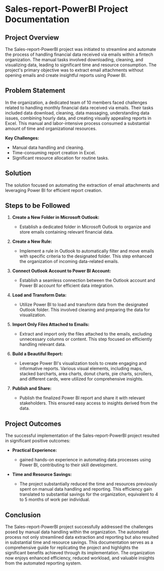 # Sales-report-PowerBI Project Documentation

## Project Overview

The Sales-report-PowerBI project was initiated to streamline and automate the process of handling financial data received via emails within a fintech organization. The manual tasks involved downloading, cleaning, and visualizing data, leading to significant time and resource consumption. The project's primary objective was to extract email attachments without opening emails and create insightful reports using Power BI.

## Problem Statement

In the organization, a dedicated team of 10 members faced challenges related to handling monthly financial data received via emails. Their tasks included data download, cleaning, data massaging, understanding data issues, combining hourly data, and creating visually appealing reports in Excel. This manual and labor-intensive process consumed a substantial amount of time and organizational resources.

**Key Challenges:**
- Manual data handling and cleaning.
- Time-consuming report creation in Excel.
- Significant resource allocation for routine tasks.

## Solution

The solution focused on automating the extraction of email attachments and leveraging Power BI for efficient report creation.

## Steps to be Followed

1. **Create a New Folder in Microsoft Outlook:**
   - Establish a dedicated folder in Microsoft Outlook to organize and store emails containing relevant financial data.

2. **Create a New Rule:**
   - Implement a rule in Outlook to automatically filter and move emails with specific criteria to the designated folder. This step enhanced the organization of incoming data-related emails.

3. **Connect Outlook Account to Power BI Account:**
   - Establish a seamless connection between the Outlook account and Power BI account for efficient data integration.

4. **Load and Transform Data:**
   - Utilize Power BI to load and transform data from the designated Outlook folder. This involved cleaning and preparing the data for visualization.

5. **Import Only Files Attached to Emails:**
   - Extract and import only the files attached to the emails, excluding unnecessary columns or content. This step focused on efficiently handling relevant data.

6. **Build a Beautiful Report:**
   - Leverage Power BI's visualization tools to create engaging and informative reports. Various visual elements, including maps, stacked barcharts, area charts, donut charts, pie charts, scrollers, and different
     cards, were utilized for comprehensive insights.

7. **Publish and Share:**
   - Publish the finalized Power BI report and share it with relevant stakeholders. This ensured easy access to insights derived from the data.

## Project Outcomes

The successful implementation of the Sales-report-PowerBI project resulted in significant positive outcomes:

- **Practical Experience:**
  - gained hands-on experience in automating data processes using Power BI, contributing to their skill development.

- **Time and Resource Savings:**
  - The project substantially reduced the time and resources previously spent on manual data handling and reporting. This efficiency gain translated to substantial savings for the organization, equivalent to 4 to 
5 months of work per individual.

## Conclusion

The Sales-report-PowerBI project successfully addressed the challenges posed by manual data handling within the organization. The automated process not only streamlined data extraction and reporting but also resulted in substantial time and resource savings. This documentation serves as a comprehensive guide for replicating the project and highlights the significant benefits achieved through its implementation. The organization now enjoys enhanced efficiency, reduced workload, and valuable insights from the automated reporting system.
          






